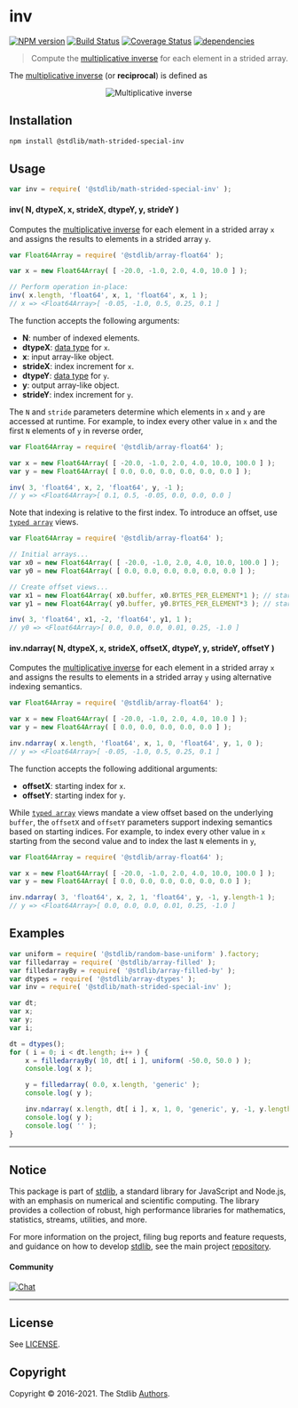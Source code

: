 <!--

@license Apache-2.0

Copyright (c) 2021 The Stdlib Authors.

Licensed under the Apache License, Version 2.0 (the "License");
you may not use this file except in compliance with the License.
You may obtain a copy of the License at

   http://www.apache.org/licenses/LICENSE-2.0

Unless required by applicable law or agreed to in writing, software
distributed under the License is distributed on an "AS IS" BASIS,
WITHOUT WARRANTIES OR CONDITIONS OF ANY KIND, either express or implied.
See the License for the specific language governing permissions and
limitations under the License.

-->

# inv

[![NPM version][npm-image]][npm-url] [![Build Status][test-image]][test-url] [![Coverage Status][coverage-image]][coverage-url] [![dependencies][dependencies-image]][dependencies-url]

> Compute the [multiplicative inverse][@stdlib/math/base/special/inv] for each element in a strided array.

<section class="intro">

The [multiplicative inverse][@stdlib/math/base/special/inv] (or **reciprocal**) is defined as

<!-- <equation class="equation" label="eq:multiplicative_inverse" align="center" raw="y = \frac{1}{x}" alt="Multiplicative inverse"> -->

<div class="equation" align="center" data-raw-text="y = \frac{1}{x}" data-equation="eq:multiplicative_inverse">
    <img src="https://cdn.jsdelivr.net/gh/stdlib-js/stdlib@c2ccda51c88b70a3311bc9ac46163826f945ebc0/lib/node_modules/@stdlib/math/strided/special/inv/docs/img/equation_multiplicative_inverse.svg" alt="Multiplicative inverse">
    <br>
</div>

<!-- </equation> -->

</section>

<!-- /.intro -->

<section class="installation">

## Installation

```bash
npm install @stdlib/math-strided-special-inv
```

</section>

<section class="usage">

## Usage

```javascript
var inv = require( '@stdlib/math-strided-special-inv' );
```

#### inv( N, dtypeX, x, strideX, dtypeY, y, strideY )

Computes the [multiplicative inverse][@stdlib/math/base/special/inv] for each element in a strided array `x` and assigns the results to elements in a strided array `y`.

```javascript
var Float64Array = require( '@stdlib/array-float64' );

var x = new Float64Array( [ -20.0, -1.0, 2.0, 4.0, 10.0 ] );

// Perform operation in-place:
inv( x.length, 'float64', x, 1, 'float64', x, 1 );
// x => <Float64Array>[ -0.05, -1.0, 0.5, 0.25, 0.1 ]
```

The function accepts the following arguments:

-   **N**: number of indexed elements.
-   **dtypeX**: [data type][@stdlib/strided/dtypes] for `x`.
-   **x**: input array-like object.
-   **strideX**: index increment for `x`.
-   **dtypeY**: [data type][@stdlib/strided/dtypes] for `y`.
-   **y**: output array-like object.
-   **strideY**: index increment for `y`.

The `N` and `stride` parameters determine which elements in `x` and `y` are accessed at runtime. For example, to index every other value in `x` and the first `N` elements of `y` in reverse order,

```javascript
var Float64Array = require( '@stdlib/array-float64' );

var x = new Float64Array( [ -20.0, -1.0, 2.0, 4.0, 10.0, 100.0 ] );
var y = new Float64Array( [ 0.0, 0.0, 0.0, 0.0, 0.0, 0.0 ] );

inv( 3, 'float64', x, 2, 'float64', y, -1 );
// y => <Float64Array>[ 0.1, 0.5, -0.05, 0.0, 0.0, 0.0 ]
```

Note that indexing is relative to the first index. To introduce an offset, use [`typed array`][mdn-typed-array] views.

```javascript
var Float64Array = require( '@stdlib/array-float64' );

// Initial arrays...
var x0 = new Float64Array( [ -20.0, -1.0, 2.0, 4.0, 10.0, 100.0 ] );
var y0 = new Float64Array( [ 0.0, 0.0, 0.0, 0.0, 0.0, 0.0 ] );

// Create offset views...
var x1 = new Float64Array( x0.buffer, x0.BYTES_PER_ELEMENT*1 ); // start at 2nd element
var y1 = new Float64Array( y0.buffer, y0.BYTES_PER_ELEMENT*3 ); // start at 4th element

inv( 3, 'float64', x1, -2, 'float64', y1, 1 );
// y0 => <Float64Array>[ 0.0, 0.0, 0.0, 0.01, 0.25, -1.0 ]
```

#### inv.ndarray( N, dtypeX, x, strideX, offsetX, dtypeY, y, strideY, offsetY )

Computes the [multiplicative inverse][@stdlib/math/base/special/inv] for each element in a strided array `x` and assigns the results to elements in a strided array `y` using alternative indexing semantics.

```javascript
var Float64Array = require( '@stdlib/array-float64' );

var x = new Float64Array( [ -20.0, -1.0, 2.0, 4.0, 10.0 ] );
var y = new Float64Array( [ 0.0, 0.0, 0.0, 0.0, 0.0 ] );

inv.ndarray( x.length, 'float64', x, 1, 0, 'float64', y, 1, 0 );
// y => <Float64Array>[ -0.05, -1.0, 0.5, 0.25, 0.1 ]
```

The function accepts the following additional arguments:

-   **offsetX**: starting index for `x`.
-   **offsetY**: starting index for `y`.

While [`typed array`][mdn-typed-array] views mandate a view offset based on the underlying `buffer`, the `offsetX` and `offsetY` parameters support indexing semantics based on starting indices. For example, to index every other value in `x` starting from the second value and to index the last `N` elements in `y`,

```javascript
var Float64Array = require( '@stdlib/array-float64' );

var x = new Float64Array( [ -20.0, -1.0, 2.0, 4.0, 10.0, 100.0 ] );
var y = new Float64Array( [ 0.0, 0.0, 0.0, 0.0, 0.0, 0.0 ] );

inv.ndarray( 3, 'float64', x, 2, 1, 'float64', y, -1, y.length-1 );
// y => <Float64Array>[ 0.0, 0.0, 0.0, 0.01, 0.25, -1.0 ]
```

</section>

<!-- /.usage -->

<section class="notes">

</section>

<!-- /.notes -->

<section class="examples">

## Examples

<!-- eslint no-undef: "error" -->

```javascript
var uniform = require( '@stdlib/random-base-uniform' ).factory;
var filledarray = require( '@stdlib/array-filled' );
var filledarrayBy = require( '@stdlib/array-filled-by' );
var dtypes = require( '@stdlib/array-dtypes' );
var inv = require( '@stdlib/math-strided-special-inv' );

var dt;
var x;
var y;
var i;

dt = dtypes();
for ( i = 0; i < dt.length; i++ ) {
    x = filledarrayBy( 10, dt[ i ], uniform( -50.0, 50.0 ) );
    console.log( x );

    y = filledarray( 0.0, x.length, 'generic' );
    console.log( y );

    inv.ndarray( x.length, dt[ i ], x, 1, 0, 'generic', y, -1, y.length-1 );
    console.log( y );
    console.log( '' );
}
```

</section>

<!-- /.examples -->

<!-- Section for related `stdlib` packages. Do not manually edit this section, as it is automatically populated. -->

<section class="related">

</section>

<!-- /.related -->

<!-- Section for all links. Make sure to keep an empty line after the `section` element and another before the `/section` close. -->


<section class="main-repo" >

* * *

## Notice

This package is part of [stdlib][stdlib], a standard library for JavaScript and Node.js, with an emphasis on numerical and scientific computing. The library provides a collection of robust, high performance libraries for mathematics, statistics, streams, utilities, and more.

For more information on the project, filing bug reports and feature requests, and guidance on how to develop [stdlib][stdlib], see the main project [repository][stdlib].

#### Community

[![Chat][chat-image]][chat-url]

---

## License

See [LICENSE][stdlib-license].


## Copyright

Copyright &copy; 2016-2021. The Stdlib [Authors][stdlib-authors].

</section>

<!-- /.stdlib -->

<!-- Section for all links. Make sure to keep an empty line after the `section` element and another before the `/section` close. -->

<section class="links">

[npm-image]: http://img.shields.io/npm/v/@stdlib/math-strided-special-inv.svg
[npm-url]: https://npmjs.org/package/@stdlib/math-strided-special-inv

[test-image]: https://github.com/stdlib-js/math-strided-special-inv/actions/workflows/test.yml/badge.svg
[test-url]: https://github.com/stdlib-js/math-strided-special-inv/actions/workflows/test.yml

[coverage-image]: https://img.shields.io/codecov/c/github/stdlib-js/math-strided-special-inv/main.svg
[coverage-url]: https://codecov.io/github/stdlib-js/math-strided-special-inv?branch=main

[dependencies-image]: https://img.shields.io/david/stdlib-js/math-strided-special-inv.svg
[dependencies-url]: https://david-dm.org/stdlib-js/math-strided-special-inv/main

[chat-image]: https://img.shields.io/gitter/room/stdlib-js/stdlib.svg
[chat-url]: https://gitter.im/stdlib-js/stdlib/

[stdlib]: https://github.com/stdlib-js/stdlib

[stdlib-authors]: https://github.com/stdlib-js/stdlib/graphs/contributors

[stdlib-license]: https://raw.githubusercontent.com/stdlib-js/math-strided-special-inv/main/LICENSE

[mdn-typed-array]: https://developer.mozilla.org/en-US/docs/Web/JavaScript/Reference/Global_Objects/TypedArray

[@stdlib/strided/dtypes]: https://github.com/stdlib-js/strided-dtypes

[@stdlib/math/base/special/inv]: https://github.com/stdlib-js/math-base-special-inv

</section>

<!-- /.links -->
